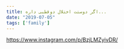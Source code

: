 ```yaml
---
title: اگر دوستت اختلال دوقطبی داره...
date: "2019-07-05"
tags: ['family']
---
```


https://www.instagram.com/p/BzjLMZyivDR/